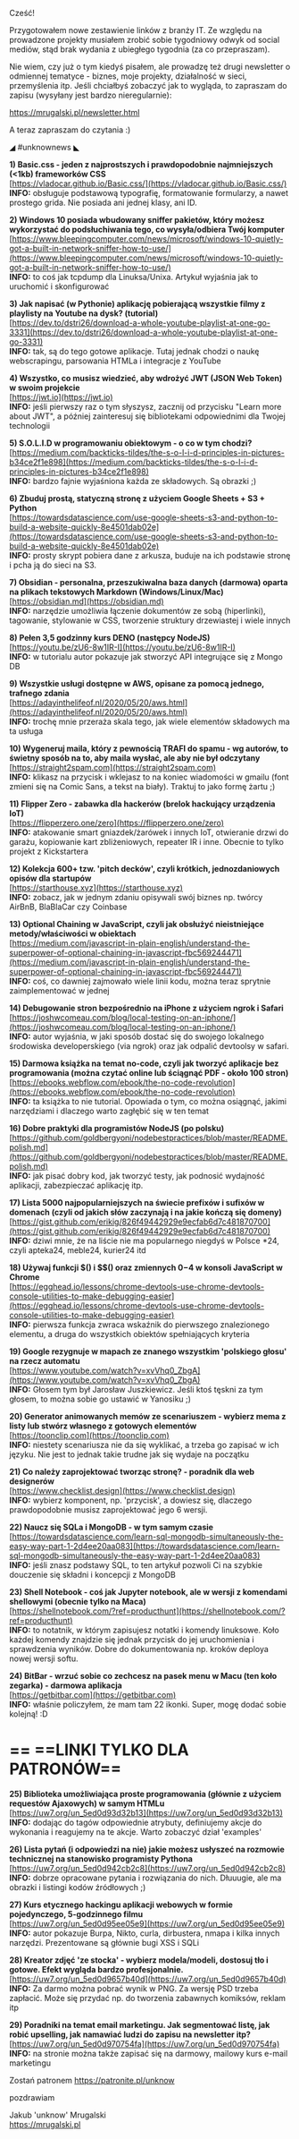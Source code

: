 Cześć!

Przygotowałem nowe zestawienie linków z branży IT. Ze względu na prowadzone projekty musiałem zrobić sobie tygodniowy odwyk od social mediów, stąd brak wydania z ubiegłego tygodnia (za co przepraszam).

 

Nie wiem, czy już o tym kiedyś pisałem, ale prowadzę też drugi newsletter o odmiennej tematyce - biznes, moje projekty, działalność w sieci, przemyślenia itp. Jeśli chciałbyś zobaczyć jak to wygląda, to zapraszam do zapisu (wysyłany jest bardzo nieregularnie):

https://mrugalski.pl/newsletter.html

 

A teraz zapraszam do czytania :)

 

◢ #unknownews ◣


**1) Basic.css - jeden z najprostszych i prawdopodobnie najmniejszych (<1kb) frameworków CSS**  
[https://vladocar.github.io/Basic.css/](https://vladocar.github.io/Basic.css/)  
**INFO:** obsługuje podstawową typografię, formatowanie formularzy, a nawet prostego grida. Nie posiada ani jednej klasy, ani ID.  


**2) Windows 10 posiada wbudowany sniffer pakietów, który możesz wykorzystać do podsłuchiwania tego, co wysyła/odbiera Twój komputer**  
[https://www.bleepingcomputer.com/news/microsoft/windows-10-quietly-got-a-built-in-network-sniffer-how-to-use/](https://www.bleepingcomputer.com/news/microsoft/windows-10-quietly-got-a-built-in-network-sniffer-how-to-use/)  
**INFO:** to coś jak tcpdump dla Linuksa/Unixa. Artykuł wyjaśnia jak to uruchomić i skonfigurować  


**3) Jak napisać (w Pythonie) aplikację pobierającą wszystkie filmy z playlisty na Youtube na dysk? (tutorial)**  
[https://dev.to/dstri26/download-a-whole-youtube-playlist-at-one-go-3331](https://dev.to/dstri26/download-a-whole-youtube-playlist-at-one-go-3331)  
**INFO:** tak, są do tego gotowe aplikacje. Tutaj jednak chodzi o naukę webscrapingu, parsowania HTMLa i integracje z YouTube  


**4) Wszystko, co musisz wiedzieć, aby wdrożyć JWT (JSON Web Token) w swoim projekcie**  
[https://jwt.io](https://jwt.io)  
**INFO:** jeśli pierwszy raz o tym słyszysz, zacznij od przycisku "Learn more about JWT", a później zainteresuj się bibliotekami odpowiednimi dla Twojej technologii  


**5) S.O.L.I.D w programowaniu obiektowym - o co w tym chodzi?**  
[https://medium.com/backticks-tildes/the-s-o-l-i-d-principles-in-pictures-b34ce2f1e898](https://medium.com/backticks-tildes/the-s-o-l-i-d-principles-in-pictures-b34ce2f1e898)  
**INFO:** bardzo fajnie wyjaśniona każda ze składowych. Są obrazki ;)  


**6) Zbuduj prostą, statyczną stronę z użyciem Google Sheets + S3 + Python**  
[https://towardsdatascience.com/use-google-sheets-s3-and-python-to-build-a-website-quickly-8e4501dab02e](https://towardsdatascience.com/use-google-sheets-s3-and-python-to-build-a-website-quickly-8e4501dab02e)  
**INFO:** prosty skrypt pobiera dane z arkusza, buduje na ich podstawie stronę i pcha ją do sieci na S3.  


**7) Obsidian - personalna, przeszukiwalna baza danych (darmowa) oparta na plikach tekstowych Markdown (Windows/Linux/Mac)**  
[https://obsidian.md](https://obsidian.md)  
**INFO:** narzędzie umożliwia łączenie dokumentów ze sobą (hiperlinki), tagowanie, stylowanie w CSS, tworzenie struktury drzewiastej i wiele innych  


**8) Pełen 3,5 godzinny kurs DENO (następcy NodeJS)**  
[https://youtu.be/zU6-8w1IR-I](https://youtu.be/zU6-8w1IR-I)  
**INFO:** w tutorialu autor pokazuje jak stworzyć API integrujące się z Mongo DB  


**9) Wszystkie usługi dostępne w AWS, opisane za pomocą jednego, trafnego zdania**  
[https://adayinthelifeof.nl/2020/05/20/aws.html](https://adayinthelifeof.nl/2020/05/20/aws.html)  
**INFO:** trochę mnie przeraża skala tego, jak wiele elementów składowych ma ta usługa  


**10) Wygeneruj maila, który z pewnością TRAFI do spamu - wg autorów, to świetny sposób na to, aby maila wysłać, ale aby nie był odczytany**  
[https://straight2spam.com](https://straight2spam.com)  
**INFO:** klikasz na przycisk i wklejasz to na koniec wiadomości w gmailu (font zmieni się na Comic Sans, a tekst na biały). Traktuj to jako formę żartu ;)  


**11) Flipper Zero - zabawka dla hackerów (brelok hackujący urządzenia IoT)**  
[https://flipperzero.one/zero](https://flipperzero.one/zero)  
**INFO:** atakowanie smart gniazdek/żarówek i innych IoT, otwieranie drzwi do garażu, kopiowanie kart zbliżeniowych, repeater IR i inne. Obecnie to tylko projekt z Kickstartera  


**12) Kolekcja 600+ tzw. 'pitch decków', czyli krótkich, jednozdaniowych opisów dla startupów**  
[https://starthouse.xyz](https://starthouse.xyz)  
**INFO:** zobacz, jak w jednym zdaniu opisywali swój biznes np. twórcy AirBnB, BlaBlaCar czy Coinbase  


**13) Optional Chaining w JavaScript, czyli jak obsłużyć nieistniejące metody/właściwości w obiektach**  
[https://medium.com/javascript-in-plain-english/understand-the-superpower-of-optional-chaining-in-javascript-fbc569244471](https://medium.com/javascript-in-plain-english/understand-the-superpower-of-optional-chaining-in-javascript-fbc569244471)  
**INFO:** coś, co dawniej zajmowało wiele linii kodu, można teraz sprytnie zaimplementować w jednej  


**14) Debugowanie stron bezpośrednio na iPhone z użyciem ngrok i Safari**  
[https://joshwcomeau.com/blog/local-testing-on-an-iphone/](https://joshwcomeau.com/blog/local-testing-on-an-iphone/)  
**INFO:** autor wyjaśnia, w jaki sposób dostać się do swojego lokalnego środowiska developerskiego (via ngrok) oraz jak odpalić devtoolsy w safari.  


**15) Darmowa książka na temat no-code, czyli jak tworzyć aplikacje bez programowania (można czytać online lub ściągnąć PDF - około 100 stron)**  
[https://ebooks.webflow.com/ebook/the-no-code-revolution](https://ebooks.webflow.com/ebook/the-no-code-revolution)  
**INFO:** ta książka to nie tutorial. Opowiada o tym, co można osiągnąć, jakimi narzędziami i dlaczego warto zagłębić się w ten temat  


**16) Dobre praktyki dla programistów NodeJS (po polsku)**  
[https://github.com/goldbergyoni/nodebestpractices/blob/master/README.polish.md](https://github.com/goldbergyoni/nodebestpractices/blob/master/README.polish.md)  
**INFO:** jak pisać dobry kod, jak tworzyć testy, jak podnosić wydajność aplikacji, zabezpieczać aplikację itp.  


**17) Lista 5000 najpopularniejszych na świecie prefixów i sufixów w domenach (czyli od jakich słów zaczynają i na jakie kończą się domeny)**  
[https://gist.github.com/erikig/826f49442929e9ecfab6d7c481870700](https://gist.github.com/erikig/826f49442929e9ecfab6d7c481870700)  
**INFO:** dziwi mnie, że na liście nie ma popularnego niegdyś w Polsce *24, czyli apteka24, meble24, kurier24 itd  


**18) Używaj funkcji $() i $$() oraz zmiennych $0-$4 w konsoli JavaScript w Chrome**  
[https://egghead.io/lessons/chrome-devtools-use-chrome-devtools-console-utilities-to-make-debugging-easier](https://egghead.io/lessons/chrome-devtools-use-chrome-devtools-console-utilities-to-make-debugging-easier)  
**INFO:** pierwsza funkcja zwraca wskaźnik do pierwszego znalezionego elementu, a druga do wszystkich obiektów spełniających kryteria  


**19) Google rezygnuje w mapach ze znanego wszystkim 'polskiego głosu' na rzecz automatu**  
[https://www.youtube.com/watch?v=xvVhq0_ZbgA](https://www.youtube.com/watch?v=xvVhq0_ZbgA)  
**INFO:** Głosem tym był Jarosław Juszkiewicz. Jeśli ktoś tęskni za tym głosem, to można sobie go ustawić w Yanosiku ;)  


**20) Generator animowanych memów ze scenariuszem - wybierz mema z listy lub stwórz własnego z gotowych elementów**  
[https://toonclip.com](https://toonclip.com)  
**INFO:** niestety scenariusza nie da się wyklikać, a trzeba go zapisać w ich języku. Nie jest to jednak takie trudne jak się wydaje na początku  


**21) Co należy zaprojektować tworząc stronę? - poradnik dla web designerów**  
[https://www.checklist.design](https://www.checklist.design)  
**INFO:** wybierz komponent, np. 'przycisk', a dowiesz się, dlaczego prawdopodobnie musisz zaprojektować jego 6 wersji.  


**22) Naucz się SQLa i MongoDB - w tym samym czasie**  
[https://towardsdatascience.com/learn-sql-mongodb-simultaneously-the-easy-way-part-1-2d4ee20aa083](https://towardsdatascience.com/learn-sql-mongodb-simultaneously-the-easy-way-part-1-2d4ee20aa083)  
**INFO:** jeśli znasz podstawy SQL, to ten artykuł pozwoli Ci na szybkie douczenie się składni i koncepcji z MongoDB  


**23) Shell Notebook - coś jak Jupyter notebook, ale w wersji z komendami shellowymi (obecnie tylko na Maca)**  
[https://shellnotebook.com/?ref=producthunt](https://shellnotebook.com/?ref=producthunt)  
**INFO:** to notatnik, w którym zapisujesz notatki i komendy linuksowe. Koło każdej komendy znajdzie się jednak przycisk do jej uruchomienia i sprawdzenia wyników. Dobre do dokumentowania np. kroków deploya nowej wersji softu.  


**24) BitBar - wrzuć sobie co zechcesz na pasek menu w Macu (ten koło zegarka) - darmowa aplikacja**  
[https://getbitbar.com](https://getbitbar.com)  
**INFO:** właśnie policzyłem, że mam tam 22 ikonki. Super, mogę dodać sobie kolejną! :D  


== **==LINKI TYLKO DLA PATRONÓW==**
 ==

**25) Biblioteka umożliwiająca proste programowania (głównie z użyciem requestów Ajaxowych) w samym HTMLu**  
[https://uw7.org/un_5ed0d93d32b13](https://uw7.org/un_5ed0d93d32b13)  
**INFO:** dodając do tagów odpowiednie atrybuty, definiujemy akcje do wykonania i reagujemy na te akcje. Warto zobaczyć dział 'examples'  


**26) Lista pytań (i odpowiedzi na nie) jakie możesz usłyszeć na rozmowie technicznej na stanowisko programisty Pythona**  
[https://uw7.org/un_5ed0d942cb2c8](https://uw7.org/un_5ed0d942cb2c8)  
**INFO:** dobrze opracowane pytania i rozwiązania do nich. Dłuuugie, ale ma obrazki i listingi kodów źródłowych ;)  


**27) Kurs etycznego hackingu aplikacji webowych w formie pojedynczego, 5-godzinnego filmu**  
[https://uw7.org/un_5ed0d95ee05e9](https://uw7.org/un_5ed0d95ee05e9)  
**INFO:** autor pokazuje Burpa, Nikto, curla, dirbustera, nmapa i kilka innych narzędzi. Prezentowane są głównie bugi XSS i SQLi  


**28) Kreator zdjęć 'ze stocka' - wybierz modela/modeli, dostosuj tło i gotowe. Efekt wygląda bardzo profesjonalnie.**  
[https://uw7.org/un_5ed0d9657b40d](https://uw7.org/un_5ed0d9657b40d)  
**INFO:** Za darmo można pobrać wynik w PNG. Za wersję PSD trzeba zapłacić. Może się przydać np. do tworzenia zabawnych komiksów, reklam itp  


**29) Poradniki na temat email marketingu. Jak segmentować listę, jak robić upselling, jak namawiać ludzi do zapisu na newsletter itp?**  
[https://uw7.org/un_5ed0d970754fa](https://uw7.org/un_5ed0d970754fa)  
**INFO:** na stronie można także zapisać się na darmowy, mailowy kurs e-mail marketingu  

Zostań patronem
https://patronite.pl/unknow

 
pozdrawiam

Jakub 'unknow' Mrugalski  
https://mrugalski.pl